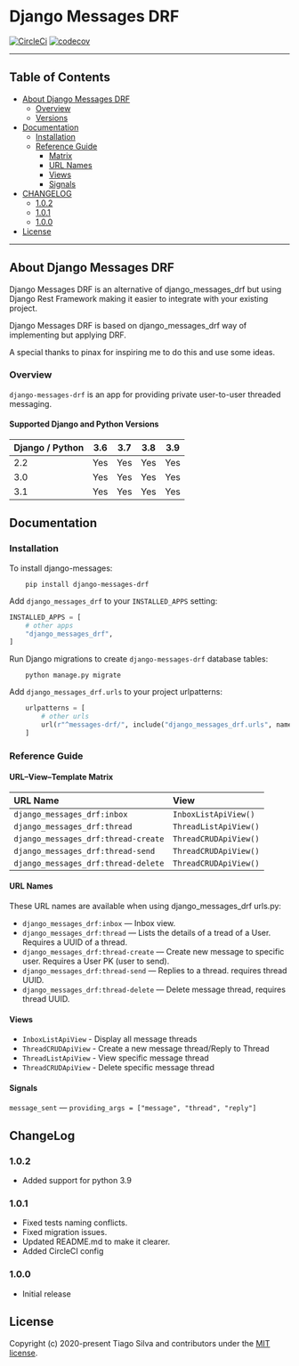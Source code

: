 # Django Messages DRF

[![CircleCi](https://img.shields.io/circleci/project/github/tarsil/django-messages-drf.svg)](https://circleci.com/gh/tarsil/django-messages-drf)
[![codecov](https://codecov.io/gh/tarsil/django-messages-drf/branch/master/graph/badge.svg?token=VfTlWQlGeF)](https://codecov.io/gh/tarsil/django-messages-drf)

---

## Table of Contents

- [About Django Messages DRF](#about-django-messages-drf)
  - [Overview](#overview)
  - [Versions](#supported-django-and-python-versions)
- [Documentation](#documentation)
  - [Installation](#installation)
  - [Reference Guide](#reference-guide)
    - [Matrix](#url–view–template-matrix)
    - [URL Names](#url-names)
    - [Views](#views)
    - [Signals](#signals)
- [CHANGELOG](#changelog)
  - [1.0.2](#102)
  - [1.0.1](#101)
  - [1.0.0](#100)
- [License](#license)

---

## About Django Messages DRF

Django Messages DRF is an alternative of django_messages_drf but using
Django Rest Framework making it easier to integrate with your existing project.

Django Messages DRF is based on django_messages_drf way of implementing
but applying DRF.

A special thanks to pinax for inspiring me to do this and use some ideas.

### Overview

`django-messages-drf` is an app for providing private user-to-user threaded
messaging.

#### Supported Django and Python Versions

| Django / Python | 3.6 | 3.7 | 3.8 | 3.9
| --------------- | --- | --- | --- | ---
| 2.2  | Yes | Yes | Yes | Yes
| 3.0  | Yes | Yes | Yes | Yes
| 3.1  | Yes | Yes | Yes | Yes

## Documentation

### Installation

To install django-messages:

```shell
    pip install django-messages-drf
```

Add `django_messages_drf` to your `INSTALLED_APPS` setting:

```python
INSTALLED_APPS = [
    # other apps
    "django_messages_drf",
]
```

Run Django migrations to create `django-messages-drf` database tables:

```shell
    python manage.py migrate
```

Add `django_messages_drf.urls` to your project urlpatterns:

```python
    urlpatterns = [
        # other urls
        url(r"^messages-drf/", include("django_messages_drf.urls", namespace="django_messages_drf")),
    ]
```

### Reference Guide

#### URL–View–Template Matrix

| URL Name  | View   |
| :-------- | :----- |
| `django_messages_drf:inbox`               | `InboxListApiView()` |
| `django_messages_drf:thread`      | `ThreadListApiView()` |
| `django_messages_drf:thread-create` | `ThreadCRUDApiView()` |
| `django_messages_drf:thread-send`       | `ThreadCRUDApiView()` |
| `django_messages_drf:thread-delete`       | `ThreadCRUDApiView()` |

#### URL Names

These URL names are available when using django_messages_drf urls.py:

- `django_messages_drf:inbox` — Inbox view.
- `django_messages_drf:thread` — Lists the details of a tread of a User.
Requires a UUID of a thread.
- `django_messages_drf:thread-create` — Create new message to specific user.
Requires a User PK (user to send).
- `django_messages_drf:thread-send` — Replies to a thread. requires thread UUID.
- `django_messages_drf:thread-delete` — Delete message thread, requires thread
UUID.

#### Views

- `InboxListApiView` - Display all message threads
- `ThreadCRUDApiView` - Create a new message thread/Reply to Thread
- `ThreadListApiView` - View specific message thread
- `ThreadCRUDApiView` - Delete specific message thread

#### Signals

`message_sent` — `providing_args = ["message", "thread", "reply"]`

## ChangeLog

### 1.0.2

- Added support for python 3.9

### 1.0.1

- Fixed tests naming conflicts.
- Fixed migration issues.
- Updated README.md to make it clearer.
- Added CircleCI config

### 1.0.0

- Initial release

## License

Copyright (c) 2020-present Tiago Silva and contributors under the [MIT license](https://opensource.org/licenses/MIT).
